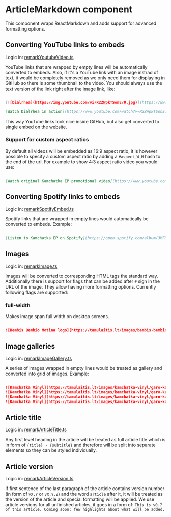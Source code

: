 # ArticleMarkdown component

This component wraps ReactMarkdown and adds support for advanced formatting options.

## Converting YouTube links to embeds
Logic in: [remarkYoutubeVideo.ts](./utils/remarkYoutubeVideo.ts)

YouTube links that are wrapped by empty lines will be automatically converted to embeds. Also, if it's a YouTube link with an image instrad of text, it would be completely removed as we only need them for displaying in GitHub so there is some thumbnail to the video. You should always use the text version of the link right after the image link, like:

```markdown

[![Dialrhea](https://img.youtube.com/vi/R2ZWpkTSonE/0.jpg)](https://www.youtube.com/watch?v=R2ZWpkTSonE)

[Watch Dialrhea in action](https://www.youtube.com/watch?v=R2ZWpkTSonE)

```

This way YouTube links look nice inside GitHub, but also get converted to single embed on the website.

### Support for custom aspect ratios

By default all videos will be embedded as 16:9 aspect ratio, it is however possible to specify a custom aspect ratio by adding a `#aspect_W_H` hash to the end of the url. For example to show 4:3 aspect ratio video you would use:

```markdown

[Watch original Kamchatka EP promotional video](https://www.youtube.com/watch?v=Xfbk_47v_1w#aspect_4_3)

```

## Converting Spotify links to embeds
Logic in: [remarkSpotifyEmbed.ts](./utils/remarkSpotifyEmbed.ts)

Spotify links that are wrapped in empty lines would automatically be converted to embeds. Example:

```markdown

[Listen to Kamchatka EP on Spotify](https://open.spotify.com/album/3MFM6vUUTnfpY3vG2Wu7vI)

```

## Images
Logic in: [remarkImage.ts](./utils/remarkImage.ts)

Images will be converted to corresponding HTML tags the standard way. Additionally there is support for flags that can be added after `#` sign in the URL of the image. They allow having more formatting options. Currently following flags are supported:

### full-width

Makes image span full width on desktop screens.

```markdown

![Bembis Bembio Motina logo](https://tamulaitis.lt/images/bembis-bembio-motina/bembis-bembio-motina-logo-strip.webp#full-width)

```


## Image galleries
Logic in: [remarkImageGallery.ts](./utils/remarkImageGallery.ts)

A series of images wrapped in empty lines would be treated as gallery and converted into grid of images. Example:

```markdown

![Kamchatka Vinyl](https://tamulaitis.lt/images/kamchatka-vinyl/garo-kamchatka-ep-vinyl-horizontal.jpg)
![Kamchatka Vinyl](https://tamulaitis.lt/images/kamchatka-vinyl/garo-kamchatka-ep-vinyl-horizontal.jpg)
![Kamchatka Vinyl](https://tamulaitis.lt/images/kamchatka-vinyl/garo-kamchatka-ep-vinyl-horizontal.jpg)
![Kamchatka Vinyl](https://tamulaitis.lt/images/kamchatka-vinyl/garo-kamchatka-ep-vinyl-horizontal.jpg)

```

## Article title
Logic in: [remarkArticleTitle.ts](./utils/remarkArticleTitle.ts)

Any first level heading in the article will be treated as full article title which is in form of `{title} - {subtitle}` and therefore will be split into separate elements so they can be styled individually.

## Article version
Logic in: [remarkArticleVersion.ts](./utils/remarkArticleVersion.ts)

If first sentence of the last paragraph of the article contains version number (in form of `vX.Y` or `vX.Y.Z`) and the word `article` after it, it will be treated as the version of the article and special formatting will be applied. We use article versions for all unfinished articles, it goes in a form of: `This is v0.7 of this article. Coming soon: few highlights about what will be added.`